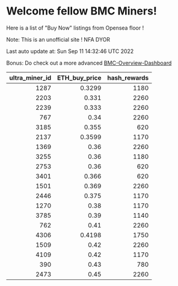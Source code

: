 # Welcome fellow BMC Miners!
Here is a list of "Buy Now" listings from Opensea floor !

Note: This is an unofficial site ! NFA DYOR

Last auto update at: Sun Sep 11 14:32:46 UTC 2022

Bonus: Do check out a more advanced [BMC-Overview-Dashboard](https://dune.com/defifunk/BMC-Overview-Dashboard)


|   ultra_miner_id |   ETH_buy_price |   hash_rewards |
|-----------------:|----------------:|---------------:|
|             1287 |          0.3299 |           1180 |
|             2203 |          0.331  |           2260 |
|             2239 |          0.333  |           2260 |
|              767 |          0.34   |           2260 |
|             3185 |          0.355  |            620 |
|             2137 |          0.3599 |           1170 |
|             1369 |          0.36   |           2260 |
|             3255 |          0.36   |           1180 |
|             2753 |          0.36   |            620 |
|             3401 |          0.366  |            620 |
|             1501 |          0.369  |           2260 |
|             2446 |          0.375  |           1170 |
|             1270 |          0.38   |           1170 |
|             3785 |          0.39   |           1140 |
|              762 |          0.41   |           2260 |
|             4306 |          0.4198 |           1750 |
|             1509 |          0.42   |           2260 |
|             4109 |          0.42   |           1170 |
|              390 |          0.43   |            780 |
|             2473 |          0.45   |           2260 |